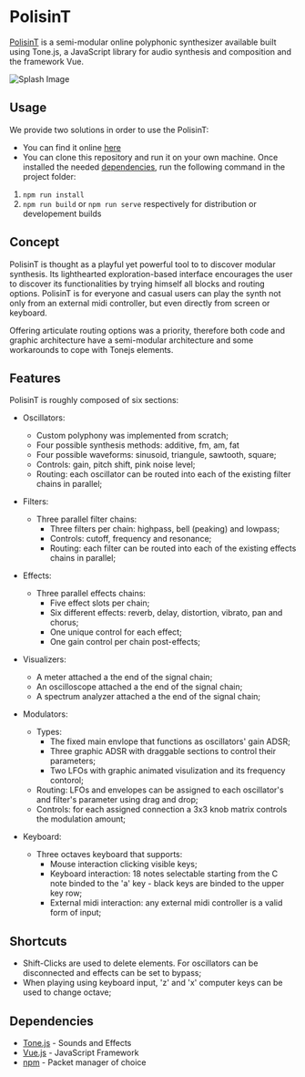 # PolisinT

[PolisinT](https://furiocolombo.github.io/) is a semi-modular online polyphonic synthesizer available built using Tone.js, a JavaScript library for audio synthesis and composition and the framework Vue.

![Splash Image]([http://url/to/img.png](https://github.com/FurioColombo/zenyth_polisint/blob/main/assets/zenith_polisint.png))

## Usage
We provide two solutions in order to use the PolisinT:
  - You can find it online [here](https://furiocolombo.github.io/)
  - You can clone this repository and run it on your own machine. Once installed the needed [dependencies](#Dependencies), run the following command in the project folder:
  1. `npm run install`
  2. `npm run build` or `npm run serve` respectively for distribution or developement builds

## Concept

PolisinT is thought as a playful yet powerful tool to to discover modular synthesis. Its lighthearted exploration-based interface encourages the user to discover its functionalities by trying himself all blocks and routing options. PolisinT is for everyone and casual users can play the synth not only from an external midi controller, but even directly from screen or keyboard.

Offering articulate routing options was a priority, therefore both code and graphic architecture have a semi-modular architecture and some workarounds to cope with Tonejs elements.


## Features
PolisinT is roughly composed of six sections:

- Oscillators: 
  - Custom polyphony was implemented from scratch;
  - Four possible synthesis methods: additive, fm, am, fat
  - Four possible waveforms: sinusoid, triangule, sawtooth, square;
  - Controls: gain, pitch shift, pink noise level; 
  - Routing: each oscillator can be routed into each of the existing filter chains in parallel; 
  
- Filters:
  - Three parallel filter chains:
    - Three filters per chain: highpass, bell (peaking) and lowpass;
    - Controls: cutoff, frequency and resonance;
    - Routing: each filter can be routed into each of the existing effects chains in parallel; 

- Effects:
  - Three parallel effects chains:
    - Five effect slots per chain;
    - Six different effects: reverb, delay, distortion, vibrato, pan and chorus;
    - One unique control for each effect;
    - One gain control per chain post-effects;
    
- Visualizers:
  - A meter attached a the end of the signal chain;
  - An oscilloscope attached a the end of the signal chain;
  - A spectrum analyzer attached a the end of the signal chain;
  
- Modulators:
  - Types: 
    - The fixed main envlope that functions as oscillators' gain ADSR;
    - Three graphic ADSR with draggable sections to control their parameters;
    - Two LFOs with graphic animated visulization and its frequency contorol;
  - Routing: LFOs and envelopes can be assigned to each oscillator's and filter's parameter using drag and drop;
  - Controls: for each assigned connection a 3x3 knob matrix controls the modulation amount;
 
- Keyboard:
  - Three octaves keyboard that supports:
    - Mouse interaction clicking visible keys;
    - Keyboard interaction: 18 notes selectable starting from the C note binded to the 'a' key - black keys are binded to the upper key row;
    - External midi interaction: any external midi controller is a valid form of input;
  

## Shortcuts
  - Shift-Clicks are used to delete elements. For oscillators can be disconnected and effects can be set to bypass;
  - When playing using keyboard input, 'z' and 'x' computer keys can be used to change octave;


## Dependencies
- [Tone.js](https://tonejs.github.io) - Sounds and Effects
- [Vue.js](https://vuejs.org) - JavaScript Framework 
- [npm](https://www.npmjs.com/) - Packet manager of choice
